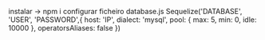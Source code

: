 instalar
    -> npm i
configurar ficheiro database.js
    Sequelize('DATABASE', 'USER', 'PASSWORD',{
    host: 'IP',
    dialect: 'mysql', 
    pool: {
        max: 5,
        min: 0,
        idle: 10000
    },
    operatorsAliases: false
})
